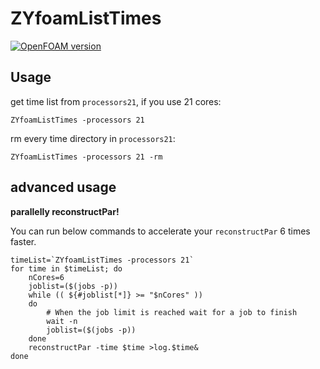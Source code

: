 # ZYfoamListTimes

[![OpenFOAM version](https://img.shields.io/badge/OpenFOAM-7-brightgreen)](https://github.com/OpenFOAM/OpenFOAM-7)

## Usage
get time list from `processors21`, if you use 21 cores:
```
ZYfoamListTimes -processors 21
```
rm every time directory in `processors21`:
```
ZYfoamListTimes -processors 21 -rm
```

## advanced usage

**parallelly reconstructPar!**

You can run below commands to accelerate your `reconstructPar` 6 times faster. 
```
timeList=`ZYfoamListTimes -processors 21`
for time in $timeList; do
    nCores=6
    joblist=($(jobs -p))
    while (( ${#joblist[*]} >= "$nCores" ))
    do
        # When the job limit is reached wait for a job to finish
        wait -n
        joblist=($(jobs -p))
    done
    reconstructPar -time $time >log.$time&
done
```